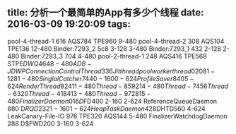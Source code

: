 title: 分析一个最简单的App有多少个线程
date: 2016-03-09 19:20:09
tags:
---




pool-4-thread-1 616 AQS784 TPE960 9-480
pool-4-thread-2 308 AQS104 TPE136 12-480
Binder:7293_2 5c8 3-128 3-480
Binder:7293_1 432 2-128 2-480
Binder:7293_3 704 4-480
pool-2-thread-1 248 AQS416 TPE568 STPE$DWQ464 8-480
ADB-JDWP Connection Control Thread 336
Jit thread pool worker thread 0 208 1-128 1-480
Singlal Catcher 744 0-160 0-624
Profile Saver 840 5-624
RenderThread 824 11-480
Thread-8 592 14-480
Thread-7 456
Thread-6 320
Thread-4 184 13-480
Thread-9 728 15-480
FinalizerDaemon 016 D$FD400 2-160 2-624
ReferenceQueueDaemon 880 D$RQD232 1-160 1-624
HeapTaskDaemon 428 D$HTD560 4-624
LeakCanary-File-IO 976 TPE320 AQS144 5-480
FinalizerWatchdogDaemon 288 D$FWD200 3-160 3-624

<!-- more -->
